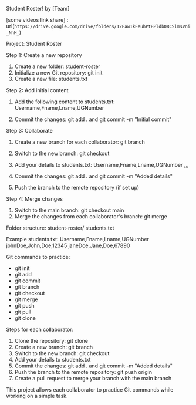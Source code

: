 Student Roster! by <CodeCraft Circle> [Team]

[some videos link share] : url(`https://drive.google.com/drive/folders/12Eaw1kEeuhPtBPldbO8CSlmsVni_NhH_`)

Project: Student Roster

Step 1: Create a new repository

1. Create a new folder: student-roster
2. Initialize a new Git repository: git init
3. Create a new file: students.txt

Step 2: Add initial content

1. Add the following content to students.txt:
Username,Fname,Lname,UGNumber

2. Commit the changes: git add . and git commit -m "Initial commit"

Step 3: Collaborate

1. Create a new branch for each collaborator: git branch <username>
2. Switch to the new branch: git checkout <username>
3. Add your details to students.txt:
Username,Fname,Lname,UGNumber
<username>,<fname>,<lname>,<ugNumber>

4. Commit the changes: git add . and git commit -m "Added <username> details"
5. Push the branch to the remote repository (if set up)

Step 4: Merge changes

1. Switch to the main branch: git checkout main
2. Merge the changes from each collaborator's branch: git merge <username>

Folder structure:
student-roster/
students.txt

Example students.txt:
Username,Fname,Lname,UGNumber
johnDoe,John,Doe,12345
janeDoe,Jane,Doe,67890

Git commands to practice:

- git init
- git add
- git commit
- git branch
- git checkout
- git merge
- git push
- git pull
- git clone

Steps for each collaborator:

1. Clone the repository: git clone <repository-url>
2. Create a new branch: git branch <username>
3. Switch to the new branch: git checkout <username>
4. Add your details to students.txt
5. Commit the changes: git add . and git commit -m "Added <username> details"
6. Push the branch to the remote repository: git push origin <username>
7. Create a pull request to merge your branch with the main branch

This project allows each collaborator to practice Git commands while working on a simple task.
